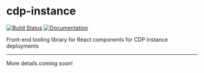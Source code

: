 # cdp-instance

[![Build Status](https://github.com/CouncilDataProject/cdp-instance/workflows/Build%20Main/badge.svg)](https://github.com/CouncilDataProject/cdp-instance/actions)
[![Documentation](https://github.com/CouncilDataProject/cdp-instance/workflows/Documentation/badge.svg)](https://CouncilDataProject.github.io/cdp-instance)

Front-end tooling library for React components for CDP instance deployments

---

More details coming soon!
